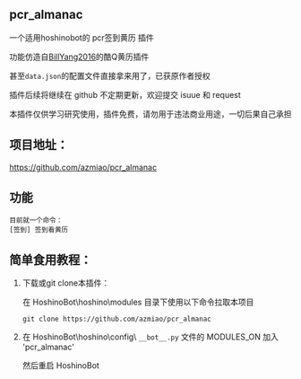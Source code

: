 ## pcr_almanac

一个适用hoshinobot的 pcr签到黄历 插件

功能仿造自[BillYang2016](https://github.com/BillYang2016)的酷Q黄历插件

甚至`data.json`的配置文件直接拿来用了，已获原作者授权

插件后续将继续在 github 不定期更新，欢迎提交 isuue 和 request

本插件仅供学习研究使用，插件免费，请勿用于违法商业用途，一切后果自己承担

## 项目地址：

https://github.com/azmiao/pcr_almanac

## 功能

```
目前就一个命令：
[签到] 签到看黄历
```

## 简单食用教程：

1. 下载或git clone本插件：

    在 HoshinoBot\hoshino\modules 目录下使用以下命令拉取本项目
    ```
    git clone https://github.com/azmiao/pcr_almanac
    ```

2. 在 HoshinoBot\hoshino\config\ `__bot__.py` 文件的 MODULES_ON 加入 'pcr_almanac'

    然后重启 HoshinoBot